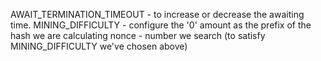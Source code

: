 AWAIT_TERMINATION_TIMEOUT - to increase or decrease the awaiting time.
MINING_DIFFICULTY - configure the '0' amount as the prefix of the hash we are calculating
nonce - number we search (to satisfy MINING_DIFFICULTY we've chosen above)
